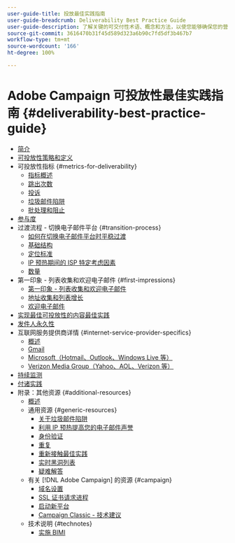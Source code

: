 ```yaml
---
user-guide-title: 投放最佳实践指南
user-guide-breadcrumb: Deliverability Best Practice Guide
user-guide-description: 了解关键的可交付性术语、概念和方法，以使您能够确保您的营销计划取得成功。
source-git-commit: 3616470b31f45d589d323a6b90c7fd5df3b467b7
workflow-type: tm+mt
source-wordcount: '166'
ht-degree: 100%

---
```



# Adobe Campaign 可投放性最佳实践指南 {#deliverability-best-practice-guide}

+ [简介](/help/introduction.md)
+ [可投放性策略和定义](/help/deliverability-strategy-and-definition.md)
+ 可投放性指标 {#metrics-for-deliverability}
   + [指标概述](/help/metrics/metrics-overview.md)
   + [跳出次数](/help/metrics/bounces.md)
   + [投诉](/help/metrics/complaints.md)
   + [垃圾邮件陷阱](/help/metrics/spam-traps.md)
   + [批处理和阻止](/help/metrics/bulking-and-blocking.md)
+ [参与度](/help/engagement.md)
+ 过渡流程 - 切换电子邮件平台 {#transition-process}
   + [如何在切换电子邮件平台时平稳过渡](/help/transition-process/switching-email-platforms.md)
   + [基础结构](/help/transition-process/infrastructure.md)
   + [定位标准](/help/transition-process/targeting-criteria.md)
   + [IP 预热期间的 ISP 特定考虑因素](/help/transition-process/isp-specific-considerations-during-ip-warming.md)
   + [数量](/help/transition-process/volume.md)
+ 第一印象 - 列表收集和欢迎电子邮件 {#first-impressions}
   + [第一印象 - 列表收集和欢迎电子邮件](/help/first-impressions/introduction.md)
   + [地址收集和列表增长](/help/first-impressions/address-collection-and-list-growth.md)
   + [欢迎电子邮件](/help/first-impressions/welcome-emails.md)
+ [实现最佳可投放性的内容最佳实践](/help/content-best-practices-for-optimal-delivery.md)
+ [发件人永久性](/help/sender-permanence.md)
+ 互联网服务提供商详情 {#internet-service-provider-specifics}
   + [概述](/help/internet-service-provider-specifics/overview.md)
   + [Gmail](/help/internet-service-provider-specifics/gmail.md)
   + [Microsoft（Hotmail、Outlook、Windows Live 等）](/help/internet-service-provider-specifics/microsoft.md)
   + [Verizon Media Group（Yahoo、AOL、Verizon 等）](/help/internet-service-provider-specifics/verizon-media-group.md)
+ [持续监测](/help/ongoing-monitoring.md)
+ [付诸实践](/help/putting-it-in-practice.md)
+ 附录：其他资源 {#additional-resources}
   + [概述](/help/additional-resources/general-resources.md)
   + 通用资源 {#generic-resources}
      + [关于垃圾邮件陷阱](/help/additional-resources/all-about-spam-traps.md)
      + [利用 IP 预热提高您的电子邮件声誉](/help/additional-resources/increase-reputation-with-ip-warming.md)
      + [身份验证](/help/additional-resources/authentication.md)
      + [重复](/help/additional-resources/duplicates.md)
      + [重新接触最佳实践](/help/additional-resources/re-engagement.md)
      + [实时黑洞列表](/help/additional-resources/blocklist-databases.md)
      + [疑难解答](/help/additional-resources/troubleshooting.md)
   + 有关 [!DNL Adobe Campaign] 的资源 {#campaign}
      + [域名设置](/help/additional-resources/ac-domain-name-setup.md)
      + [SSL 证书请求进程](/help/additional-resources/ac-ssl-certificate-request.md)
      + [启动新平台](/help/additional-resources/ac-starting-new-platform.md)
      + [Campaign Classic - 技术建议](/help/additional-resources/acc-technical-recommendations.md)
   + 技术说明 {#technotes}
      + [实施 BIMI](/help/technotes/implement-bimi.md)

